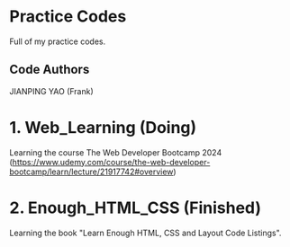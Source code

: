 # Practice Codes
Full of my practice codes.

## Code Authors
JIANPING YAO (Frank)

<!-- ## So far, My Sample Websites: -->
<!-- https://frankyao747.github.io/FrankYao-s-Practice-codes/1_Web_Learning/Section_11/PriceTable.html#/

https://frankyao747.github.io/FrankYao-s-Practice-codes/2_Enough_HTML_CSS/Listing_1.html -->

# 1. Web_Learning (Doing)
Learning the course The Web Developer Bootcamp 2024 (https://www.udemy.com/course/the-web-developer-bootcamp/learn/lecture/21917742#overview)

# 2. Enough_HTML_CSS (Finished)
Learning the book "Learn Enough HTML, CSS and Layout Code Listings".

